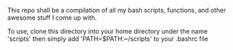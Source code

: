 This repo shall be a compilation of all my bash scripts, functions, and other awesome stuff I come up with.

To use, clone this directory into your home directory under the name 'scripts' then simply add 'PATH=$PATH:~/scripts' to your .bashrc file
